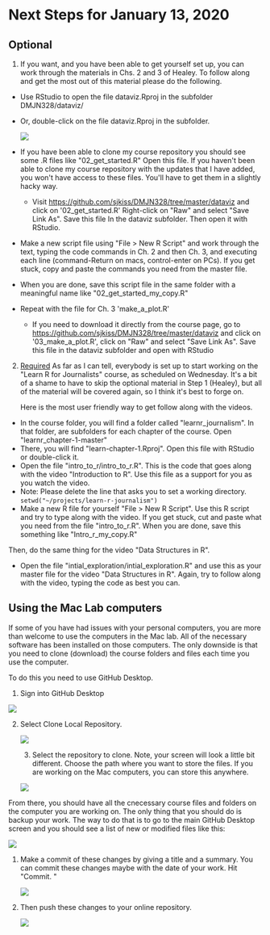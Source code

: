 # Next Steps for January 13, 2020



## Optional

1. If you want, and you have been able to get yourself set up, you can work through the materials in Chs. 2 and 3 of Healey. To follow along and get the most out of this material please do the following. 

- Use RStudio to open the file dataviz.Rproj in the subfolder DMJN328/dataviz/

- Or, double-click on the file dataviz.Rproj in the subfolder.

  ![](https://github.com/sjkiss/DMJN328/raw/master/images/dataviz_rproj.png)

- If you have been able to clone my course repository you should see some .R files like "02_get_started.R" Open this file. If you haven't been able to clone my course repository with the updates that I have added, you won't have access to these files. You'll have to get them in a slightly hacky way. 

  - Visit https://github.com/sjkiss/DMJN328/tree/master/dataviz and click on '02_get_started.R' Right-click on "Raw" and select "Save Link As". Save this file In the dataviz subfolder. Then open it with RStudio. 

- Make a new script file using "File > New R Script" and work through the text, typing the code commands in Ch. 2 and then Ch. 3, and executing each line (command-Return on macs, control-enter on PCs). If you get stuck, copy and paste the commands you need from the master file. 

- When you are done, save this script file in the same folder with a meaningful name like "02_get_started_my_copy.R" 

- Repeat with the file for Ch. 3 'make_a_plot.R'

  - If you need to download it directly from the course page, go to https://github.com/sjkiss/DMJN328/tree/master/dataviz and click on '03_make_a_plot.R', click on "Raw" and select "Save Link As". Save this file in the dataviz subfolder and open with RStudio

2. <u>Required</u> As far as I can tell, everybody is set up to start working on the "Learn R for Journalists" course, as scheduled on Wednesday. It's a bit of a shame to have to skip the optional material in Step 1 (Healey), but all of the material will be covered again, so I think it's best to forge on. 

   Here is the most user friendly way to get follow along with the videos. 

- In the course folder, you will find a folder called "learnr_journalism". In that folder, are subfolders for each chapter of the course. Open "learnr_chapter-1-master"
- There, you will find "learn-chapter-1.Rproj". Open this file with RStudio or double-click it. 
- Open the file "intro_to_r/intro_to_r.R". This is the code that goes along with the video "Introduction to R". Use this file as a support for you as you watch the video.
- Note: Please delete the line that asks you to set a working directory. `setwd("~/projects/learn-r-journalism")`
- Make a new R file for yourself "File > New R Script". Use this R script and try to type along with the video. If you get stuck, cut and paste what you need from the file "intro_to_r.R". When you are done, save this something like "Intro_r_my_copy.R"

Then, do the same thing for the video "Data Structures in R". 

- Open the file "intial_exploration/intial_exploration.R" and use this as your master file for the video "Data Structures in R". Again, try to follow along with the video, typing the code as best you can. 

## Using the Mac Lab computers

If some of you have had issues with your personal computers, you are more than welcome to use the computers in the Mac lab. All of the necessary software has been installed on those computers. The only downside is that you need to clone (download) the course folders and files each time you use the computer.

To do this you need to use GitHub Desktop.

1. Sign into GitHub Desktop

![](https://github.com/sjkiss/DMJN328/raw/master/images/sign_in_github.png)

2. Select Clone Local Repository.

   ![](https://github.com/sjkiss/DMJN328/raw/master/images/clone_repository.png)

   3. Select the repository to clone. Note, your screen will look a little bit different. Choose the path where you want to store the files. If you are working on the Mac computers, you can store this anywhere. 

      

   ![](https://github.com/sjkiss/DMJN328/raw/master/images/repository_to_clone.png)

From there, you should have all the cnecessary course files and folders on the computer you are working on. The only thing that you should do is backup your work. The way to do that is to go to the main GitHub Desktop screen and you should see a list of new or modified files like this:

![](https://github.com/sjkiss/DMJN328/raw/master/images/changed_files.png)

1. Make a commit of these changes by giving a title and a summary. You can commit these changes maybe with the date of your work. Hit "Commit. "

   ![](https://github.com/sjkiss/DMJN328/raw/master/images/commit_to_master.png)

2. Then push these changes to your online repository. 

   ![](https://github.com/sjkiss/DMJN328/raw/master/images/push_changes.png)



